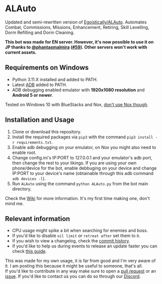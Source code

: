 # ALAuto
Updated and semi-rewritten version of [Egoistically/ALAuto](https://github.com/perryhuynh/azurlane-auto).
Automates Combat, Commissions, Missions, Enhancement, Retiring, Skill Levelling, Dorm Refilling and Dorm Cleaning.

**This bot was made for EN server. However, it's now possible to use it on JP thanks to [@phantasmalmira](https://github.com/phantasmalmira) ([#59](https://github.com/Egoistically/ALAuto/pull/59)). Other servers won't work with current assets.**

## Requirements on Windows
* Python 3.11.X installed and added to PATH.
* Latest [ADB](https://developer.android.com/studio/releases/platform-tools) added to PATH.
* ADB debugging enabled emulator with **1920x1080 resolution** and **Android 5 or newer**.

Tested on Windows 10 with BlueStacks and Nox, [don't use Nox though](https://www.reddit.com/r/noxappplayer/comments/cz2133/segurazo_malware_with_nox_player/).

## Installation and Usage
1. Clone or download this repository.
2. Install the required packages via `pip3` with the command `pip3 install -r requirements.txt`.
3. Enable adb debugging on your emulator, on Nox you might also need to enable root.
4. Change config.ini's IP:PORT to 127.0.0.1 and your emulator's adb port, then change the rest to your likings. If you are using your own phone/device for the bot, enable debbuging on your device and change IP:PORT to your device's name (obtainable through this adb command `adb devices -l`).
5. Run `ALAuto` using the command `python ALAuto.py` from the bot main directory.

Check the [Wiki](https://github.com/KalebSchmidlkofer/ALAuto/wiki/Config.ini-and-Modules-explanation) for more information. It's my first time making one, don't mind me.  

## Relevant information
* CPU usage might spike a bit when searching for enemies and boss.
* If you'd like to disable `oil limit` or `retreat after` set them to `0`.
* If you wish to view a changelog, check the [commit history](https://github.com/KalebSchmidlkofer/ALAuto/commits/master).
* If you'd like to help us during events to release an update faster you can check [this guide](https://github.com/KalebSchmidlkofer/ALAuto/wiki/Creating-new-assets-for-bot).

This was made for my own usage, it is far from good and I'm very aware of it. I am posting this because it might be useful to someone, that's all.  
If you'd like to contribute in any way make sure to open a [pull request](https://github.com/KalebSchmidlkofer/ALAuto/pulls) or an [issue](https://github.com/KalebSchmidlkofer/ALAuto/issues). If you'd like to contact us you can do so through our [Discord](https://discord.gg/Nv2nGNrcPu).

